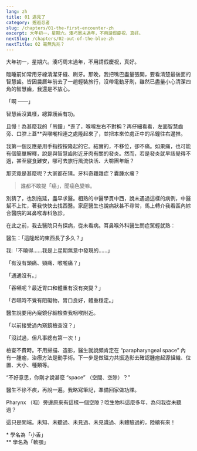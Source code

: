```yaml
---
lang: zh
title: 01 遇見了
category: 邂逅忍者
slug: /chapters/01-the-first-encounter-zh
excerpt: 大年初一，星期六。湊巧周末過年，不用請假慶祝，真好。
nextSlug: /chapters/02-out-of-the-blue-zh
nextTitle: 02 毫無先兆？
---
```


<p class="cn">大年初一，星期六。湊巧周末過年，不用請假慶祝，真好。

<p class="cn">臨睡前如常用牙線清潔牙縫、刷牙。那晚，我把嘴巴盡量張開，要看清楚最後面的智慧齒。皆因農曆年前去了一趟輕裝旅行，沒帶電動牙刷，雖然已盡量小心清潔四角的智慧齒，我還是不放心。

<p class="cn">「啊 ——」

<p class="cn">智慧齒沒異樣，總算護齒有功。

<p class="cn">且慢！為甚麼我的「吊鐘」*歪了，喉嚨左右不對稱？再仔細看看，左面智慧齒旁、口腔上蓋**與喉嚨相連之處隆起來了，並把本來位處正中的吊鐘往右邊推。

<p class="cn">我第一個反應是用手指按按隆起的它。結實的，不移位，卻不痛。如果痛，也可能有個簡單解釋，說是與智慧齒附近牙肉有關的發炎。然而，若是發炎就早該覺得不適，甚至寢食難安，哪可去旅行風流快活、大嚼團年飯？

<p class="cn">那究竟是甚麼呢？大家都在猜。牙科奇難雜症？囊腫水瘤？

<blockquote class="cn">誰都不敢提「癌」，聞癌色變嘛。</blockquote>

<p class="cn">別猜了，也別拖延，盡早求醫。相熟的中醫學貫中西，說未遇過這樣的病例，中醫幫不上忙，著我快快去找西醫。家庭醫生也說病狀甚不尋常，馬上轉介我看區內綜合醫院的耳鼻喉專科急診。

<p class="cn">在此之前，我去醫院只有探病，從未看病。耳鼻喉外科醫生問症駕輕就熟：

<p class="cn">醫生：「這隆起的東西長了多久？」
<p class="cn">我:「不曉得......我是上星期無意中發現的......」

<p class="cn">「有沒有頭痛、頸痛、喉嚨痛？」
<p class="cn">「通通沒有。」

<p class="cn">「吞嚥呢？最近胃口和體重有沒有突變？」
<p class="cn">「吞嚥時不覺有阻礙物，胃口良好，體重穩定。」

<p class="cn">醫生說要用內窺鏡仔細檢查我咽喉附近。

<p class="cn">「以前接受過內窺鏡檢查沒？」
<p class="cn">「沒試過，但凡事總有第一次！」

<p class="cn">檢查不費時。不用掃描、造影，醫生就說頗肯定在 “parapharyngeal space” 內有一腫瘤，治療方法是動手術。下一步是做磁力共振造影去確認腫瘤起源組織、位置、大小、種類等。

<q class="cn">不好意思，你剛才說甚麼 “space” （空間、空隙）？

<p class="cn">醫生不徐不疾，再說一遍。我略寫筆記，準備回家做功課。

<p class="cn">Pharynx （咽）旁邊原來有這樣一個空隙？唸生物科這麼多年，為何我從未聽過？

<p class="cn">這只是開端。未知、未聽過、未見過、未見識過、未體驗過的，陸續有來！

<p class="cn secondary">* 學名為「小舌」<br>
** 學名為「軟顎」